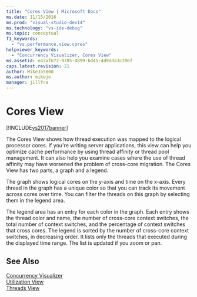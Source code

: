 ```yaml
---
title: "Cores View | Microsoft Docs"
ms.date: 11/15/2016
ms.prod: "visual-studio-dev14"
ms.technology: "vs-ide-debug"
ms.topic: conceptual
f1_keywords: 
  - "vs.performance.view.cores"
helpviewer_keywords: 
  - "Concurrency Visualizer, Cores View"
ms.assetid: e47af672-9785-4899-bd45-4d9dda3c396f
caps.latest.revision: 21
author: MikeJo5000
ms.author: mikejo
manager: jillfra
---
```

# Cores View
[!INCLUDE[vs2017banner](../includes/vs2017banner.md)]

The Cores View shows how thread execution was mapped to the logical processor cores. If you're writing server applications, this view can help you optimize cache performance by using thread affinity or thread pool management. It can also help you examine cases where the use of thread affinity may have worsened the problem of cross-core migration. The Cores View has two parts, a graph and a legend.  
  
 The graph shows logical cores on the y-axis and time on the x-axis. Every thread in the graph has a unique color so that you can track its movement across cores over time. You can filter the threads on this graph by selecting them in the legend area.  
  
 The legend area has an entry for each color in the graph. Each entry shows the thread color and name, the number of cross-core context switches, the total number of context switches, and the percentage of context switches that cross cores. The legend is sorted by the number of cross-core context switches, in decreasing order. It lists only the threads that executed during the displayed time range.  The list is updated if you zoom or pan.  
  
## See Also  
 [Concurrency Visualizer](../profiling/concurrency-visualizer.md)   
 [Utilization View](../profiling/utilization-view.md)   
 [Threads View](../profiling/threads-view-parallel-performance.md)
